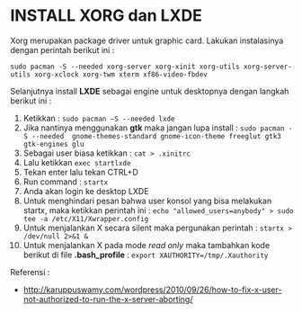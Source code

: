 # INSTALL XORG dan LXDE
Xorg merupakan package driver untuk graphic card. Lakukan instalasinya dengan perintah berikut ini :
 ```
 sudo pacman -S --needed xorg-server xorg-xinit xorg-utils xorg-server-utils xorg-xclock xorg-twm xterm xf86-video-fbdev
 ```
Selanjutnya install **LXDE** sebagai engine untuk desktopnya dengan langkah berikut ini :

1.	Ketikkan : `sudo pacman –S --needed lxde`
2.	Jika nantinya menggunakan **gtk** maka jangan lupa install : `sudo pacman -S --needed  gnome-themes-standard gnome-icon-theme freeglut gtk3 gtk-engines glu`
3.	Sebagai user biasa ketikkan : `cat > .xinitrc`
4.	Lalu ketikkan `exec startlxde`
5.	Tekan enter lalu tekan CTRL+D
6.	Run command : `startx`
7.	Anda akan login ke desktop LXDE
8.	Untuk menghindari pesan bahwa user konsol yang bisa melakukan startx, maka ketikkan perintah ini : `echo "allowed_users=anybody" > sudo tee -a /etc/X11/Xwrapper.config`
9.	Untuk menjalankan X secara silent maka pergunakan perintah : `startx > /dev/null 2>&1 &`
10.	Untuk menjalankan X pada mode *read only* maka tambahkan kode berikut di file **.bash_profile** : `export XAUTHORITY=/tmp/.Xauthority`

Referensi :
- http://karuppuswamy.com/wordpress/2010/09/26/how-to-fix-x-user-not-authorized-to-run-the-x-server-aborting/
